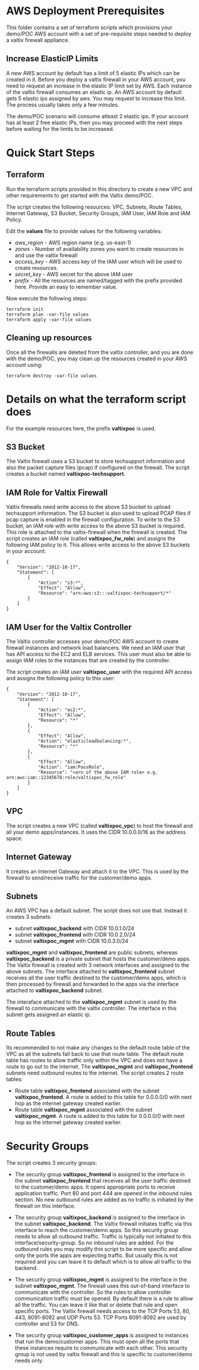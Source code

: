 # AWS Deployment Prerequisites
This folder contains a set of terraform scripts which provisions your demo/POC AWS account with a set of pre-requisite steps needed to deploy a valtix firewall appliance.

## Increase ElasticIP Limits
A new AWS account by default has a limit of 5 elastic IPs which can be created in it. Before you deploy a valtix firewall in your AWS account, you need to request an increase in the elastic IP limit set by AWS. Each instance of the valtix firewall consumes an elastic ip. An AWS account by default gets 5 elastic ips assigned by aws. You may request to increase this limit. The process usually takes only a few minutes. 

The demo/POC scenario will consume atleast 2 elastic ips. If your account has at least 2 free elastic IPs, then you may proceed with the next steps before waiting for the limits to be increased.

# Quick Start Steps

## Terraform
Run the terraform scripts provided in this directory to create a new VPC and other requirements to get started with the Valtix demo/POC.

The script creates the following resources: VPC, Subnets, Route Tables, Internet Gateway, S3 Bucket, Security Groups, IAM User, IAM Role and IAM Policy.

Edit the **values** file to provide values for the following variables:

- *aws_region* - AWS region name (e.g. us-east-1)
- *zones* - Number of availability zones you want to create resources in and use the valtix firewall
- *access_key* - AWS access key of the IAM user which will be used to create resources.
- *secret_key* - AWS secret for the above IAM user
- *prefix* - All the resources are named/tagged with the prefix provided here. Provide an easy to remember value.

Now execute the following steps:

```
terraform init
terraform plan -var-file values
terraform apply -var-file values
```

## Cleaning up resources
Once all the firewalls are deleted from the valtix controller, and you are done with the demo/POC, you may clean up the resources created in your AWS account using:
```
terraform destroy -var-file values
```

# Details on what the terraform script does

For the example resources here, the prefix **valtixpoc** is used. 

## S3 Bucket
The Valtix firewall uses a S3 bucket to store techsupport information and also the packet capture files (pcap) if configured on the firewall. The script creates a bucket named **valtixpoc-techsupport**.

## IAM Role for Valtix Firewall
Valtix firewalls need write access to the above S3 bucket to upload techsupport information. The S3 bucket is also used to upload PCAP files if pcap capture is enabled in the firewall configuration. To write to the S3 bucket, an IAM role with write access to the above S3 bucket is required. This role is attached to the valtix-firewall when the firewall is created. The script creates an IAM role (called **valtixpoc_fw_role**) and assigns the following IAM policy to it. This allows write access to the above S3 buckets in your account:

```
{
    "Version": "2012-10-17",
    "Statement": [
        {
            "Action": "s3:*",
            "Effect": "Allow",
            "Resource": "arn:aws:s3:::valtixpoc-techsupport/*"
        }
    ]
}
```

## IAM User for the Valtix Controller
The Valtix controller accesses your demo/POC AWS account to create firewall instances and network load balancers. We need an IAM user that has API access to the EC2 and ELB services. This user must also be able to assign IAM roles to the instances that are created by the controller.

The script creates an IAM user **valtixpoc_user** with the required API access and assigns the following policy to this user:
```
{
    "Version": "2012-10-17",
    "Statement": [
        {
            "Action": "ec2:*",
            "Effect": "Allow",
            "Resource": "*"
        },
        {
            "Effect": "Allow",
            "Action": "elasticloadbalancing:*",
            "Resource": "*"
        },
        {
            "Effect": "Allow",
            "Action": "iam:PassRole",
            "Resource": "<arn of the above IAM role> e.g. arn:aws:iam::12345678:role/valtixpoc_fw_role"
        }
    ]
}
```

## VPC
The script creates a new VPC (called **valtixpoc_vpc**) to host the firewall and all your demo apps/instances. It uses the CIDR 10.0.0.0/16 as the address space.

## Internet Gateway
It creates an Internet Gateway and attach it to the VPC. This is used by the firewall to send/receive traffic for the customer/demo apps.

## Subnets
An AWS VPC has a default subnet. The script does not use that. Instead it creates 3 subnets:

- subnet **valtixpoc_backend** with CIDR 10.0.1.0/24
- subnet **valtixpoc_frontend** with CIDR 10.0.2.0/24
- subnet **valtixpoc_mgmt** with CIDR 10.0.3.0/24

**valtixpoc_mgmt** and **valtixpoc_frontend** are public subnets, whereas **valtixpoc_backend** is a private subnet that hosts the customer/demo apps. The Valtix firewall is created with 3 network interfaces and assigned to the above subnets. The interface attached to **valtixpoc_frontend** subnet receives all the user traffic destined to the customer/demo apps, which is then processed by firewall and forwarded to the apps via the interface attached to **valtixpoc_backend** subnet.

The interaface attached to the **valtixpoc_mgmt** subnet is used by the firewall to communicate with the valtix controller. The interface in this subnet gets assigned an elastic ip.

## Route Tables
Its recommended to not make any changes to the default route table of the VPC as all the subnets fall back to use that route table. The default route table has routes to allow traffic only within the VPC and does not have a route to go out to the internet. The **valtixpoc_mgmt** and **valtixpoc_frontend** subnets need outbound routes to the internet. The script creates 2 route tables:

- Route table **valtixpoc_frontend** associated with the subnet **valtixpoc_frontend**. A route is added to this table for 0.0.0.0/0 with next hop as the internet gateway created earlier.
- Route table **valtixpoc_mgmt** associated with the subnet **valtixpoc_mgmt**. A route is added to this table for 0.0.0.0/0 with next hop as the internet gateway created earlier.

# Security Groups

The script creates 3 security groups:

- The security group **valtixpoc_frontend** is assigned to the interface in the subnet **valtixpoc_frontend** that receives all the user traffic destined to the customer/demo apps. It opens appropriate ports to receive application traffic. Port 80 and port 444 are opened in the inbound rules section. No new outbound rules are added as no traffic is initiated by the firewall on this interface.

- The security group **valtixpoc_backend** is assigned to the interface in the subnet **valtixpoc_backend**. The Valtix firewall initiates traffic via this interface to reach the customer/demo apps. So this security group needs to allow all outbound traffic. Traffic is typically not initiated to this interface/security-group. So no inbound rules are added. For the outbound rules you may modify this script to be more specific and allow only the ports the apps are expecting traffic. But usually this is not required and you can leave it to default which is to allow all traffic to the backend.

- The security group **valtixpoc_mgmt** is assigned to the interface in the subnet **valtixpoc_mgmt**. The firewall uses this out-of-band interface to communicate with the controller. So the rules to allow controller communication traffic must be opened. By default there is a rule to allow all the traffic. You can leave it like that or delete that rule and open specific ports. The Valtix firewall needs access to the TCP Ports 53, 80, 443, 8091-8092 and UDP Ports 53. TCP Ports 8091-8092 are used by controller and 53 for DNS.

- The security group **valtixpoc_customer_apps** is assigned to instances that run the demo/customer apps. This must open all the ports that these instances require to communicate with each other. This security group is not used by valtix firewall and this is specific to customer/demo needs only.